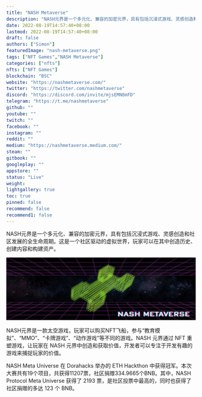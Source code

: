 ```yaml
---
title: "NASH Metaverse"
description: "NASH元界是一个多元化、兼容的加密元界，具有包括沉浸式游戏、灵感创造和社区发展的全生命周期。这是一个社区驱动的虚拟世界，玩家可以在其中创造历史、创建内容和构建资产。"
date: 2022-08-19T14:57:40+08:00
lastmod: 2022-08-19T14:57:40+08:00
draft: false
authors: ["Simon"]
featuredImage: "nash-metaverse.png"
tags: ["NFT Games","NASH Metaverse"]
categories: ["nfts"]
nfts: ["NFT Games"]
blockchain: "BSC"
website: "https://nashmetaverse.com/"
twitter: "https://twitter.com/nashmetaverse"
discord: "https://discord.com/invite/mjsEMN8mFD"
telegram: "https://t.me/nashmetaverse"
github: ""
youtube: ""
twitch: ""
facebook: ""
instagram: ""
reddit: ""
medium: "https://nashmetaverse.medium.com/"
steam: ""
gitbook: ""
googleplay: ""
appstore: ""
status: "Live"
weight: 
lightgallery: true
toc: true
pinned: false
recommend: false
recommend1: false
---
```

NASH元界是一个多元化、兼容的加密元界，具有包括沉浸式游戏、灵感创造和社区发展的全生命周期。这是一个社区驱动的虚拟世界，玩家可以在其中创造历史、创建内容和构建资产。

![配图](1084569360.jpg)

NASH元界是一款太空游戏，玩家可以购买NFT飞船，参与“教育模拟”、“MMO”、“卡牌游戏”、“动作游戏”等不同的游戏。NASH 元界通过 NFT 重塑游戏，让玩家在 NASH 元界中创造和获取价值，开发者可以专注于开发有趣的游戏来捕捉玩家的价值。

NASH Meta Universe 在 Dorahacks 举办的 ETH Hackthon 中获得冠军。本次大赛共有19个项目，共获得11207票，社区捐赠334.9665个BNB。其中，NASH Protocol Meta Universe 获得了 2193 票，是社区投票中最高的，同时也获得了社区捐赠的多达 123 个 BNB。